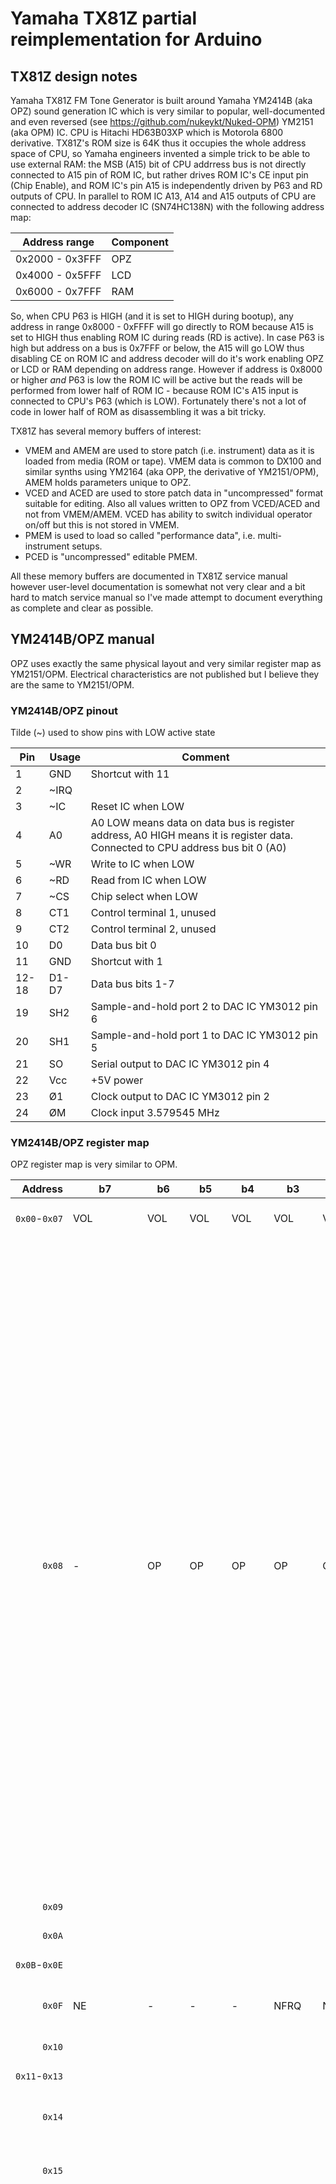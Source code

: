 # Yamaha TX81Z partial reimplementation for Arduino

## TX81Z design notes

Yamaha TX81Z FM Tone Generator is built around Yamaha YM2414B (aka OPZ) sound generation IC which is very similar to popular, well-documented and even reversed (see https://github.com/nukeykt/Nuked-OPM) YM2151 (aka OPM) IC. CPU is Hitachi HD63B03XP which is Motorola 6800 derivative. TX81Z's ROM size is 64K thus it occupies the whole address space of CPU, so Yamaha engineers invented a simple trick to be able to use external RAM: the MSB (A15) bit of CPU addrress bus is not directly connected to A15 pin of ROM IC, but rather drives ROM IC's CE input pin (Chip Enable), and ROM IC's pin A15 is independently driven by P63 and RD outputs of CPU. In parallel to ROM IC A13, A14 and A15 outputs of CPU are connected to address decoder IC (SN74HC138N) with the following address map:

|Address range|Component|
|----------|------|
|0x2000 - 0x3FFF|OPZ|
|0x4000 - 0x5FFF|LCD|
|0x6000 - 0x7FFF|RAM|

So, when CPU P63 is HIGH (and it is set to HIGH during bootup), any address in range 0x8000 - 0xFFFF will go directly to ROM because A15 is set to HIGH thus enabling ROM IC during reads (RD is active). In case P63 is high but address on a bus is 0x7FFF or below, the A15 will go LOW thus disabling CE on ROM IC and address decoder will do it's work enabling OPZ or LCD or RAM depending on address range. However if address is 0x8000 or higher *and* P63 is low the ROM IC will be active but the reads will be performed from lower half of ROM IC - because ROM IC's A15 input is connected to CPU's P63 (which is LOW). Fortunately there's not a lot of code in lower half of ROM as disassembling it was a bit tricky.

TX81Z has several memory buffers of interest: 
* VMEM and AMEM are used to store patch (i.e. instrument) data as it is loaded from media (ROM or tape). VMEM data is common to DX100 and similar synths using YM2164 (aka OPP, the derivative of YM2151/OPM), AMEM holds parameters unique to OPZ.
* VCED and ACED are used to store patch data in "uncompressed" format suitable for editing. Also all values written to OPZ from VCED/ACED and not from VMEM/AMEM. VCED has ability to switch individual operator on/off but this is not stored in VMEM.
* PMEM is used to load so called "performance data", i.e. multi-instrument setups.
* PCED is "uncompressed" editable PMEM.

All these memory buffers are documented in TX81Z service manual however user-level documentation is somewhat not very clear and a bit hard to match service manual so I've made attempt to document everything as complete and clear as possible.

## YM2414B/OPZ manual

OPZ uses exactly the same physical layout and very similar register map as YM2151/OPM. Electrical characteristics are not published but I believe they are the same to YM2151/OPM.

### YM2414B/OPZ pinout

Tilde (~) used to show pins with LOW active state

|Pin|Usage|Comment|
|-----|-----|-----|
|1|GND|Shortcut with 11|
|2|~IRQ||
|3|~IC|Reset IC when LOW|
|4|A0|A0 LOW means data on data bus is register address, A0 HIGH means it is register data. Connected to CPU address bus bit 0 (A0)|
|5|~WR|Write to IC when LOW|
|6|~RD|Read from IC when LOW|
|7|~CS|Chip select when LOW|
|8|CT1|Control terminal 1, unused|
|9|CT2|Control terminal 2, unused|
|10|D0|Data bus bit 0|
|11|GND|Shortcut with 1|
|12-18|D1-D7|Data bus bits 1-7|
|19|SH2|Sample-and-hold port 2 to DAC IC YM3012 pin 6|
|20|SH1|Sample-and-hold port 1 to DAC IC YM3012 pin 5|
|21|SO|Serial output to DAC IC YM3012 pin 4|
|22|Vcc|+5V power|
|23|Ø1|Clock output to DAC IC YM3012 pin 2|
|24|ØM|Clock input 3.579545 MHz|

### YM2414B/OPZ register map

OPZ register map is very similar to OPM.

|Address|b7|b6|b5|b4|b3|b2|b1|b0|Comment|Explanation|
|---:|---|---|---|---|---|---|---|---|---------|---------------------------------|
|`0x00`-`0x07`|VOL|VOL|VOL|VOL|VOL|VOL|VOL|VOL|Channel 0-7 volume|Unclear and unused|
|`0x08`|-|OP|OP|OP|OP|CH|CH|CH|Key ON/OFF|4 higher bits are operators, 3 lower - channel number. Key On event in OPZ is triggered when any OP for specific channel changes it's value from 0 to 1, Key Off triggered when operator changes value from 1 to 0. Normally all operators are running and there is no ability to switch operators on/off in VMEM/AMEM, however VCED has parameter 93 that allows to turn on/off specific operator but it is not documented and no menu item is present in TX81Z to change this setting. In other words, to set Key On for a channel one needs to write `0x78` to OP-part of this register, to set Key Off write `0x00`|
|`0x09`|||||||||Unknown|Set to `0x00` upon startup|
|`0x0A`|||||||||Unknown|Set to `0x04` upon startup|
|`0x0B`-`0x0E`|||||||||Unknown|Not referenced|
|`0x0F`|NE|-|-|-|NFRQ|NFRQ|NFRQ|NFRQ|Noise enable + noise frequency|OPM artifact. Not referenced|
|`0x10`|||||||||Timer A related?|Set to `0x00` upon startup|
|`0x11`-`0x13`|||||||||Unknown|Not referenced|
|`0x14`|||||||||Timer control|Set to `0x70` upon startup, DX100 does the same|
|`0x15`|||||||||Timer control|Set to `0x01` upon startup, DX100 does the same|
|`0x16`|LFRQ2|LFRQ2|LFRQ2|LFRQ2|LFRQ2|LFRQ2|LFRQ2|LFRQ2|LFO#2 frequency|TX81Z manual refers to this as 'LFO Speed', however 'frequency' appears to be more adequate term. TX81Z only uses LFO#2 in performance mode. This allows to have 2 instruments in one performance with independent LFOs. Value for this register depends on LFO waveform used - in case this is Noise/S&H waveform, a simple exponential calculation is performed, in other cases a lookup table is used that uses exponential function output as an index for selecting values from lookup table|
|`0x17`|`0` for AMD2 <br>`1` for PMD2|xMD2|xMD2|xMD2|xMD2|xMD2|xMD2|xMD2|AMD2 or PMD2|Actual amplitude modulation depth and phase modulation depth for LFO#2. Used when LFO#2 is used. Derived from VCED AMD and PMD. Values are calculated from basic AMD/PMD values present in VCED, MIDI controller values (Modulation Wheel, Breath and Foot Controllers), specific sensitivity to these CC values and LFO delay value. Detailed math explained in LFO section. LFO delay only affects *basic* AMD/PMD, other MIDI controllers affect AMD/PMD instantly. Highest bit indicates whether AMD2 or PMD2 is written in a register.|
|`0x18`|LFRQ1|LFRQ1|LFRQ1|LFRQ1|LFRQ1|LFRQ1|LFRQ1|LFRQ1|LFO#1 frequency|Normally used LFO. See also register `0x16` comments|
|`0x19`|`0` for AMD1 <br>`1` for PMD1|xMD1|xMD1|xMD1|xMD1|xMD1|xMD1|xMD1|AMD1 or PMD1|Used with LFO1. See also register `0x17` comments|
|`0x1A`|||||||||Unknown|Not referenced|
|`0x1B`|CT|CT|SY2|SY1|LW2|LW2|LW1|LW1|Control Terminal, LFO#2 Sync, LFO#1 Sync, LFO#2 Waveform, LFO#1 Waveform|CT is not used. LFO Sync (1-bit value for each LFO) means 'restart LFO on Key On event'. LFO Waveform is 2-bit value, 0x00 is saw-up, 0x01 is square, 0x02 is triangle, 0x03 is sample&hold i.e. noise|
|`0x1C`-`0x1F`|||||||||Unknown|Not referenced|
|`0x20`-`0x27`|R|?|FBL|FBL|FBL|ALG|ALG|ALG|Right output enable, Unknown, Feedback Level, Algorithm - for channels 0 to 7|OPM uses R and L (unknown here) for enabling sound output on right and left outputs. OPZ is different, logic is unclear so far. During Key On one needs to set R to 1 and Unknown to 0, and reverse values upon Key Off. Feedback Level is actually Operator #1 self-feedback, VCED parameter #53 as-is. Algorithm is VCED parameter #52 as-is|
|`0x28`-`0x2F`|-|KC|KC|KC|KC|KC|KC|KC|Key Code - for channels 0 to 7|As OPM does, OPZ also represents each note as `Octave number + Note in octave number`. There are 8 octaves each having 12 notes from C# to C. Note numbers in octave are `0, 1, 2, 4, 5, 6, 8, 9, 10, 12, 13, 14`, octave numbers are `0 to 7`. Octave `#4` and note `#10` is MIDI note `69` (A4 440 Hz).|
|`0x30`-`0x37`|KF|KF|KF|KF|KF|KF|-|MONO|Key Fraction and Mono flag - for channels 0 to 7|Each Key has 64 Fractions (6-bit value), mostly used when microtuning is in place. Mono flag is always set to `1`, need to investigate this deeper along with R and L outputs|
|`0x38`-`0x3F`|`0` for PMS1 <br>`1` for PMS2|PMS1 / PMS2|PMS1 / PMS2|PMS1 / PMS2|-|`0` for AMS1 <br>`1` for AMS2|AMS1 / AMS2|AMS1 / AMS2|Selector, PMS1 or PMS2, Selector, AMS1 or AMS2 - for channels 0 to 7|Selector is used to set PMS2 or PMS1 and AMS2 or AMS1. Selector value `0` is for PMS1 and AMS1, selector value `1` is for PMS2 and AMS2. PMS and AMS determine how sensitive the sound is to values in PMD and AMD. In case PMS or AMS will have value of `0` any value for PMD or AMD will not affect sound. PMS is VCED parameter #60 as-is, AMS is VCED paramerer #61 as-is|
|`0x40`-`0x5F`|`0` for DT1/FXRG and MUL/FXFREQ<br>`1` for OW and FINE|DT1 / FXRG / OW|DT1 / FXRG / OW|DT1 / FXRG / OW|MUL / FXFREQ / FINE|MUL / FXFREQ / FINE|MUL / FXFREQ / FINE|MUL / FXFREQ / FINE|Selector, Detune 1 or Fixed Range or Operator Waveform, Multiply or Fixed Frequency or Fine Frequency - for operators 4-2-3-1, for channels 0 to 7|OPZ has 2 modes for operator frequency - Ratio (same to OPM) and Fixed. If ACED parameter #0 is `0` then Ratio mode is used, if it is `1` - Fixed mode is used. In Ratio mode Detune 1 and Multiply values are used, in Fixed mode - Fixed Range and Fixed Frequency. In both modes the Fine Frequency is available. In Ratio mode Detune 1 is calculated from VCED parameter #12, and Multiply is calculated from VCED parameter #11 using lookup table. In Fixed mode the Fixed Range is ACED parameter #1 as-is, the Fixed Frequency is 4 upper bits of VCED parameter #11. In both modes ACED parameter #2 is used to set Fine Frequency tuning. When selector has value of `1` one can write Operator Waveform (ACED parameter #3 as-is) and Frequency Fine (ACED parameter #2 as-is)|
|`0x60`-`0x7F`|-|TL|TL|TL|TL|TL|TL|TL|Total Level - for operators 4-2-3-1, for channels 0 to 7|Most complex part of all calculations. Detailed math explained separately|
